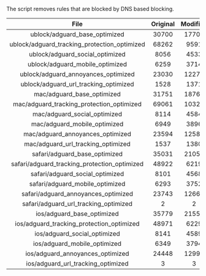 The script removes rules that are blocked by DNS based blocking.


| File | Original | Modified |
|:----:|:-----:|:-----:|
| ublock/adguard_base_optimized | 30700 | 17700 |
| ublock/adguard_tracking_protection_optimized | 68262 | 9591 |
| ublock/adguard_social_optimized | 8056 | 4533 |
| ublock/adguard_mobile_optimized | 6259 | 3714 |
| ublock/adguard_annoyances_optimized | 23030 | 12277 |
| ublock/adguard_url_tracking_optimized | 1528 | 1371 |
| mac/adguard_base_optimized | 31751 | 18761 |
| mac/adguard_tracking_protection_optimized | 69061 | 10320 |
| mac/adguard_social_optimized | 8114 | 4584 |
| mac/adguard_mobile_optimized | 6949 | 3896 |
| mac/adguard_annoyances_optimized | 23594 | 12587 |
| mac/adguard_url_tracking_optimized | 1537 | 1380 |
| safari/adguard_base_optimized | 35031 | 21050 |
| safari/adguard_tracking_protection_optimized | 48922 | 6219 |
| safari/adguard_social_optimized | 8101 | 4568 |
| safari/adguard_mobile_optimized | 6293 | 3752 |
| safari/adguard_annoyances_optimized | 23743 | 12663 |
| safari/adguard_url_tracking_optimized | 2 | 2 |
| ios/adguard_base_optimized | 35779 | 21556 |
| ios/adguard_tracking_protection_optimized | 48971 | 6229 |
| ios/adguard_social_optimized | 8141 | 4589 |
| ios/adguard_mobile_optimized | 6349 | 3794 |
| ios/adguard_annoyances_optimized | 24448 | 12994 |
| ios/adguard_url_tracking_optimized | 3 | 3 |
